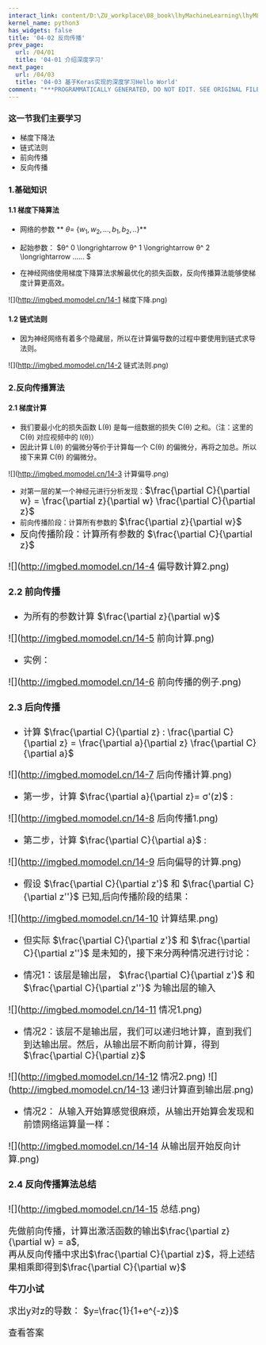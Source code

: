 ```yaml
---
interact_link: content/D:\ZU_workplace\08_book\lhyMachineLearning\lhyML\content\04/02.ipynb
kernel_name: python3
has_widgets: false
title: '04-02 反向传播'
prev_page:
  url: /04/01
  title: '04-01 介绍深度学习'
next_page:
  url: /04/03
  title: '04-03 基于Keras实现的深度学习Hello World'
comment: "***PROGRAMMATICALLY GENERATED, DO NOT EDIT. SEE ORIGINAL FILES IN /content***"
---
```


### 这一节我们主要学习
+ 梯度下降法
+ 链式法则
+ 前向传播
+ 反向传播

### 1.基础知识

#### 1.1 梯度下降算法


+ 网络的参数 ** $θ=$ {$w_1,w_2,...,b_1,b_2,..$}**

+ 起始参数： $θ^ 0 \longrightarrow θ^ 1 \longrightarrow θ^ 2 \longrightarrow ...... $

+ 在神经网络使用梯度下降算法求解最优化的损失函数，反向传播算法能够使梯度计算更高效。 

![](http://imgbed.momodel.cn/14-1 梯度下降.png)

#### 1.2 链式法则


+ 因为神经网络有着多个隐藏层，所以在计算偏导数的过程中要使用到链式求导法则。

![](http://imgbed.momodel.cn/14-2 链式法则.png)

### 2.反向传播算法

#### 2.1 梯度计算


+ 我们要最小化的损失函数 L(θ) 是每一组数据的损失 C(θ) 之和。（注：这里的 C(θ) 对应视频中的 l(θ)）
+ 因此计算 L(θ) 的偏微分等价于计算每一个 C(θ) 的偏微分，再将之加总。所以接下来算 C(θ) 的偏微分。

![](http://imgbed.momodel.cn/14-3 计算偏导.png)
+ 对第一层的某一个神经元进行分析发现：<font  size=4 >$\frac{\partial C}{\partial w} = \frac{\partial z}{\partial w} \frac{\partial C}{\partial z}$</font>
+ 前向传播阶段：计算所有参数的 <font  size=4 > $\frac{\partial z}{\partial w}$ <font>
+ 反向传播阶段：计算所有参数的 <font size=4> $\frac{\partial C}{\partial z}$ <font>
    
![](http://imgbed.momodel.cn/14-4 偏导数计算2.png)

#### 2.2 前向传播


+ 为所有的参数计算 <font  size=4 > $\frac{\partial z}{\partial w}$ <font>  
    
![](http://imgbed.momodel.cn/14-5 前向计算.png)
+ 实例：

![](http://imgbed.momodel.cn/14-6 前向传播的例子.png)

#### 2.3 后向传播


+ 计算 <font size=4> $\frac{\partial C}{\partial z} : \frac{\partial C}{\partial z} = \frac{\partial a}{\partial z} \frac{\partial C}{\partial a}$ <font>

![](http://imgbed.momodel.cn/14-7 后向传播计算.png)

+ 第一步，计算 <font size=4> $\frac{\partial a}{\partial z}= σ'(z)$  <font>:
    
![](http://imgbed.momodel.cn/14-8 后向传播1.png)

+ 第二步，计算 <font size=4> $\frac{\partial C}{\partial a}$  <font>:

![](http://imgbed.momodel.cn/14-9 后向偏导的计算.png)
+ 假设 <font size=4> $\frac{\partial C}{\partial z'}$ </font>和 <font size=4>$\frac{\partial C}{\partial z''}$  </font>  已知,后向传播阶段的结果：

![](http://imgbed.momodel.cn/14-10 计算结果.png)    
+ 但实际<font size=4> $\frac{\partial C}{\partial z'}$ </font>和 <font size=4>$\frac{\partial C}{\partial z''}$  </font>是未知的，接下来分两种情况进行讨论：
   
+ 情况1：该层是输出层，<font size=4> $\frac{\partial C}{\partial z'}$ </font>和 <font size=4>$\frac{\partial C}{\partial z''}$  </font>为输出层的输入

![](http://imgbed.momodel.cn/14-11 情况1.png)    
+ 情况2：该层不是输出层，我们可以递归地计算，直到我们到达输出层。然后，从输出层不断向前计算，得到 <font size=4>$\frac{\partial C}{\partial z}$ <font>

![](http://imgbed.momodel.cn/14-12 情况2.png)
![](http://imgbed.momodel.cn/14-13 递归计算直到输出层.png)    
+ 情况2： 从输入开始算感觉很麻烦，从输出开始算会发现和前馈网络运算量一样：

![](http://imgbed.momodel.cn/14-14 从输出层开始反向计算.png)

#### 2.4 反向传播算法总结


![](http://imgbed.momodel.cn/14-15 总结.png)

先做前向传播，计算出激活函数的输出$\frac{\partial z}{\partial w} = a$,<br>
再从反向传播中求出$\frac{\partial C}{\partial z}$，将上述结果相乘即得到$\frac{\partial C}{\partial w}$

**牛刀小试**

求出y对z的导数：
$y=\frac{1}{1+e^{-z}}$

<span class='md-hint-alone-link pop 0'>查看答案</span>
